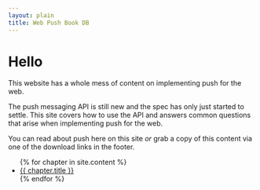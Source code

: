 ```yaml
---
layout: plain
title: Web Push Book DB
---
```

# Hello

This website has a whole mess of content on implementing push for the web.

The push messaging API is still new and the spec has only just started to settle. This site covers how to use the API and answers common questions that arise when implementing push for the web.

You can read about push here on this site *or* grab a copy of this content
via one of the download links in the footer.

<ul class="book-toc">
{% for chapter in site.content %}
  <li><a href="{{ chapter.url }}">{{ chapter.title }}</a></li>
{% endfor %}
</ul>
